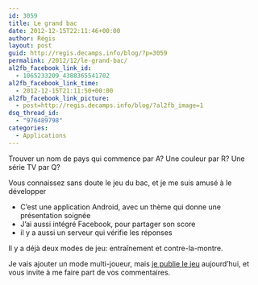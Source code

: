 ```yaml
---
id: 3059
title: Le grand bac
date: 2012-12-15T22:11:46+00:00
author: Régis
layout: post
guid: http://regis.decamps.info/blog/?p=3059
permalink: /2012/12/le-grand-bac/
al2fb_facebook_link_id:
  - 1065233209_4388365541702
al2fb_facebook_link_time:
  - 2012-12-15T21:11:50+00:00
al2fb_facebook_link_picture:
  - post=http://regis.decamps.info/blog/?al2fb_image=1
dsq_thread_id:
  - "976489798"
categories:
  - Applications
---
```

Trouver un nom de pays qui commence par A? Une couleur par R? Une série TV par Q?

Vous connaissez sans doute le jeu du bac, et je me suis amusé à le développer

  * C’est une application Android, avec un thème qui donne une présentation soignée
  * J’ai aussi intégré Facebook, pour partager son score
  * il y a aussi un serveur qui vérifie les réponses

Il y a déjà deux modes de jeu: entraînement et contre-la-montre.

Je vais ajouter un mode multi-joueur, mais [je publie le jeu](http://regis.decamps.info/blog/projects/le-grand-bac/) aujourd’hui, et vous invite à me faire part de vos commentaires.
